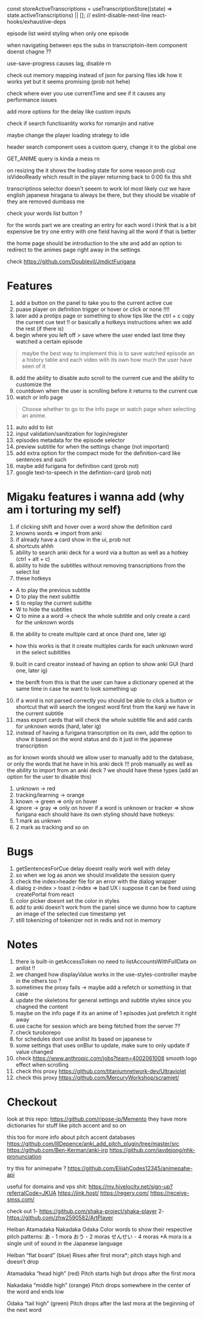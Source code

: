 const storeActiveTranscriptions = useTranscriptionStore((state) => state.activeTranscriptions) || [];
// eslint-disable-next-line react-hooks/exhaustive-deps

episode list weird styling when only one episode

when navigating between eps the subs in transcriptoin-item component doenst chagne ??

use-save-progress causes lag, disable rn

check out memory mapping instead of json for parsing files idk how it works yet but it seems promising (prob not hehe)

check where ever you use currentTime and see if it causes any performance issues

add more options for the delay like custom inputs

check if search functioanlity works for romanjin and native

maybe change the player loading strategy to idle

header search component uses a custom query, change it to the global one

GET_ANIME query is kinda a mess rn

on resizing the it shows the loading state for some reason prob cuz isVideoReady which result in the player returning back to 0:00 fix this shit

transcriptinos selector doesn't seeem to work lol most likely cuz we have english japanese hiragana to always be there, but they should be visable of they are removed dumbass me

check your words list button ?

for the words part we are creating an entry for each word i think that is a bit expensive be try one entry with one field having all the word if that is better

the home page should be introduction to the site and add an option to redirect to the animes page right away in the settings

check https://github.com/Doublevil/JmdictFurigana

# Features
1. add a button on the panel to take you to the current active cue
5. puase player on definition trigger or hover or click or none !!!!
6. later add a protips page or something to show tips like the ctrl + c copy the current cue text !! or basically a hotkeys instructions when we add the rest (if there is)
7. begin where you left off > save where the user ended last time they watched a certain episode
>   maybe the best way to implement this is to save watched episode an a history table and each video with its own how much the user have seen of it
8. add the ability to disable auto scroll to the current cue and the ability to customize the
9. countdown when the user is scrolling before it returns to the current cue
10. watch or info page
>    Choose whether to go to the info page or watch page when selecting an anime.
11. auto add to list
12. input validation/sanitization for login/register
13. episodes metadata for the episode selector
14. preview subtitle for when the settings change (not important)
15. add extra option for the compact mode for the definition-card like sentences and such
16. maybe add furigana for definition card (prob not)
17. google text-to-speech in the defintion-card (prob not)

# Migaku features i wanna add (why am i torturing my self)
1. if clicking shift and hover over a word show the definition card
2. knowns words => import from anki
3. if already have a card show in the ui, prob not
4. shortcuts ahhh
5. ability to search anki deck for a word via a button as well as a hotkey (ctrl + alt + c)
6. ability to hide the subtitles without removing transcriptions from the select list 
7. these hotkeys
- A to play the previous subtitle
- D to play the next subittle
- S to replay the current subitlte
- W to hide the subtitles
- Q to mine a a word -> check the whole subtitle and only create a card for the unknown words
8. the ability to create multiple card at once (hard one, later ig)
- how this works is that it create multiples cards for each unknown word in the select subititles
9. built in card creator instead of having an option to show anki GUI (hard one, later ig)
- the benift from this is that the user can have a dictionary opened at the same time in case he want to look something up
10. if a word is not parsed correctly you should be able to click a button or shortcut that will search the longest word first from the kanji we have in the current subtitle
11. mass export cards that will check the whole subtitle file and add cards for unknown words (hard, later ig)
12. instead of having a furigana transcription on its own, add the option to show it based on the word status and do it just in the japanese transcription

as for known words should we allow user to manually add to the database,
or only the words that he have in his anki deck !!!
prob manually as well as the ability to import from an anki deck ?
we should have these types (add an option for the user to disable this)
1. unknown -> red
2. tracking/learning -> orange
3. known -> green => only on hover
4. ignore -> gray => only on hover
if a word is unknown or tracker => show furigana
each should have its own styling
should have hotkeys: 
1. 1 mark as unknwn
2. 2 mark as tracking and so on

# Bugs
1. getSentencesForCue delay doesnt really work well with delay
2. so when we log as anon we should invalidate the session query
3. check the index>header file for an error with the dialog wrapper
4. dialog z-index > toast z-index => bad UX i suppose it can be fixed using createPortal from react
5. color picker doesnt set the color in styles
6. add to anki doesn't work from the panel since we dunno how to capture an image of the selected cue timestamp yet
7. still tokenizing of tokenizer not in redis and not in memory
 
# Notes
1. there is built-in getAccessToken no need to listAccountsWithFullData on anilist !!
2. we changed how displayValue works in the use-styles-controller maybe in the others too ?
3. sometimes the proxy fails -> maybe add a refetch or something in that case
4. update the skeletons for general settings and subtitle styles since you chagned the content
5. maybe on the info page if its an anime of 1 episodes just prefetch it right away
6. use cache for session which are being fetched from the server ??
7. check turoborepo
8. for schedules dont use anilist its based on japanese tv
9. some settings that uses onBlur to update, make sure to only update if value changed
10. check https://www.anthropic.com/jobs?team=4002061008 smooth logo effect when scrolling
11. check this proxy https://github.com/titaniumnetwork-dev/Ultraviolet
12. check this proxy https://github.com/MercuryWorkshop/scramjet/

# Checkout

look at this repo: https://github.com/ripose-jp/Memento
they have more dictionaries for stuff like pitch accent and so on

this too for more info about pitch accent databases
https://github.com/IllDepence/anki_add_pitch_plugin/tree/master/src
https://github.com/Ben-Kerman/anki-jrp
https://github.com/javdejong/nhk-pronunciation

try this for animepahe ?
https://github.com/ElijahCodes12345/animepahe-api

useful for domains and vps shit:
https://my.hivelocity.net/sign-up?referralCode=JKUA
https://jink.host/
https://regery.com/
https://receive-smss.com/

check out
1- https://github.com/shaka-project/shaka-player
2- https://github.com/zhw2590582/ArtPlayer

Heiban
Atamadaka
Nakadaka
Odaka
Color words to show their respective pitch patterns:
あ - 1 mora
おう - 2 moras
せんせい - 4 moras
*A mora is a single unit of sound in the Japanese language

Heiban “flat board” (blue)
Rises after first mora*; pitch stays high and doesn’t drop

Atamadaka “head high” (red)
Pitch starts high but drops after the first mora

Nakadaka “middle high” (orange)
Pitch drops somewhere in the center of the word and ends low

Odaka “tail high” (green)
Pitch drops after the last mora at the beginning of the next word
